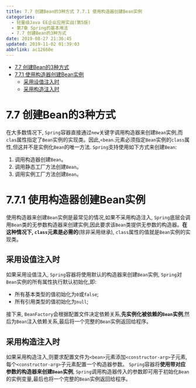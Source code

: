 ```yaml
---
title: 7.7 创建Bean的3种方式 7.7.1 使用构造器创建Bean实例
categories: 
  - 轻量级Java EE企业应用实战(第5版)
  - 第7章 Spring的基本用法
  - 7.7 创建Bean的3种方式
date: 2019-08-27 21:36:45
updated: 2019-11-02 01:39:03
abbrlink: ac12660e
---
```

- [7.7 创建Bean的3种方式](/ReadingNotes/ac12660e/#7-7-创建Bean的3种方式)
- [7.7.1 使用构造器创建Bean实例](/ReadingNotes/ac12660e/#7-7-1-使用构造器创建Bean实例)
    - [采用设值注入时](/ReadingNotes/ac12660e/#采用设值注入时)
    - [采用构造注入时](/ReadingNotes/ac12660e/#采用构造注入时)

<!--more-->
<script src="https://cdn.bootcss.com/jquery/3.4.0/jquery.slim.min.js"></script>
<script>$(document).ready(function () {$(".post-body > ul:nth-child(1)").hide();});</script>

<!--end-->
<!--SSTStart-->
# 7.7 创建Bean的3种方式 #
在大多数情况下, `Spring`容器直接通过`new`关键字调用构造器来创建`Bean`实例,而`clas`属性指定了`Bean`实例的实现类。因此,`<bean`.元素必须指定`Bean`实例的`class`属性,但这并不是实例化`Bean`的唯一方法.
`Spring`支持使用如下方式来创建`Bean`:
1. 调用构造器创建`Bean`。
2. 调用静态工厂方法创建`Bean`。
3. 调用实例工厂方法创建`Bean`。

# 7.7.1 使用构造器创建Bean实例 #
使用构造器来创建`Bean`实例是最常见的情况,如果不采用构造注入, `Spring`底层会调用`Bean`类的无参数构造器来创建实例,因此要求该`Bean`类提供无参数的构造器。**在这种情况下, `class`元素是必需的**(除非采用继承), `class`属性的值就是`Bean`实例的实现类。
## 采用设值注入时 ##
如果采用设值注入, `Spring`容器将使用默认的构造器来创建`Bean`实例, `Spring`对`Bean`实例的所有属性执行默认初始化,即:
- 所有基本类型的值初始化为`0`或`false`;
- 所有引用类型的值初始化为`null`;

接下来, `BeanFactory`会根据配置文件决定依赖关系,**先实例化被依赖的`Bean`实例**,然后为`Bean`注入依赖关系,最后将一个完整的`Bean`实例返回给程序。
## 采用构造注入时 ##
如果采用构造注入,则要求配置文件为`<bean>`元素添加`<constructor-arg>`子元素,每个`<constructor-arg>`子元素配置一个构造器参数。 `Spring`容器将**使用带对应参数的构造器来创建`Bean`实例**, `Spring`调用构造器传入的参数即可用于初始化`Bean`的实例变量,最后也将一个完整的`Bean`实例返回给程序。

<!--SSTStop-->
